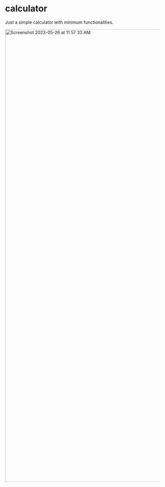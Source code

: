 # calculator

Just a simple calculator with minimum functionalities.

<img width="1470" alt="Screenshot 2023-05-26 at 11 57 33 AM" src="https://github.com/noobmaster440/calculator/assets/18119256/ee0fcf4b-3273-4166-8fee-76ab6be24cfb">
